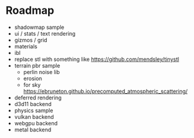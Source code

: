 # Roadmap

- shadowmap sample
- ui / stats / text rendering
- gizmos / grid
- materials
- ibl
- replace stl with something like https://github.com/mendsley/tinystl
- terrain pbr sample
  - perlin noise lib
  - erosion
  - for sky https://ebruneton.github.io/precomputed_atmospheric_scattering/
- deferred rendering
- d3d11 backend
- physics sample
- vulkan backend
- webgpu backend
- metal backend
